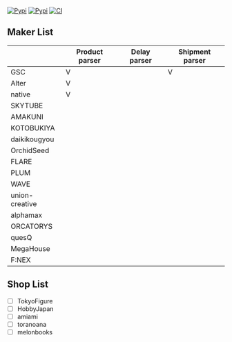 [![Pypi](https://img.shields.io/pypi/pyversions/figure_parser.svg?style=flat-square)](https://pypi.org/project/figure_parser/)
[![Pypi](https://img.shields.io/pypi/v/figure_parser.svg?style=flat-square)](https://pypi.org/project/figure_parser/)
[![CI](https://github.com/FigureHook/figure_parser/actions/workflows/tox.yml/badge.svg?branch=main&event=schedule&)](https://github.com/FigureHook/figure_parser/actions/workflows/tox.yml)

## Maker List
|                | Product parser | Delay parser | Shipment parser |
| -------------- | -------------- | ------------ | --------------- |
| GSC            | V              |              | V               |
| Alter          | V              |              |                 |
| native         | V              |              |                 |
| SKYTUBE        |                |              |                 |
| AMAKUNI        |                |              |                 |
| KOTOBUKIYA     |                |              |                 |
| daikikougyou   |                |              |                 |
| OrchidSeed     |                |              |                 |
| FLARE          |                |              |                 |
| PLUM           |                |              |                 |
| WAVE           |                |              |                 |
| union-creative |                |              |                 |
| alphamax       |                |              |                 |
| ORCATORYS      |                |              |                 |
| quesQ          |                |              |                 |
| MegaHouse      |                |              |                 |
| F:NEX          |                |              |                 |

## Shop List
- [ ] TokyoFigure
- [ ] HobbyJapan
- [ ] amiami
- [ ] toranoana
- [ ] melonbooks